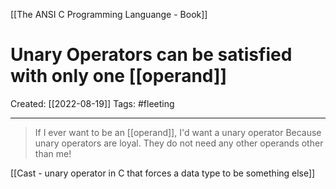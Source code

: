 [[The ANSI C Programming Languange - Book]]

# Unary Operators can be satisfied with only one [[operand]]
Created:  [[2022-08-19]]
Tags: #fleeting 

---
> If I ever want to be an [[operand]], I'd want a unary operator
 Because unary operators are loyal. They do not need any other operands other than me!


[[Cast - unary operator in C that forces a data type to be something else]]
















